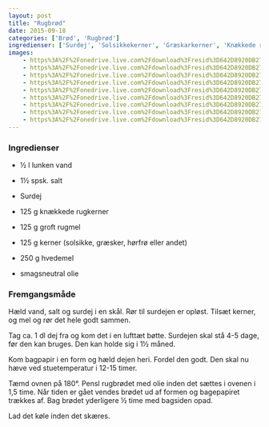 ```yaml
---
layout: post
title: "Rugbrød"
date: 2015-09-18
categories: ['Brød', 'Rugbrød']
ingredienser: ['Surdej', 'Solsikkekerner', 'Græskarkerner', 'Knækkede rugkerner', 'Rugmel']
images:
    - https%3A%2F%2Fonedrive.live.com%2Fdownload%3Fresid%3D642D8920DB2784EE!180120
    - https%3A%2F%2Fonedrive.live.com%2Fdownload%3Fresid%3D642D8920DB2784EE!180128
    - https%3A%2F%2Fonedrive.live.com%2Fdownload%3Fresid%3D642D8920DB2784EE!180131
    - https%3A%2F%2Fonedrive.live.com%2Fdownload%3Fresid%3D642D8920DB2784EE!180135
    - https%3A%2F%2Fonedrive.live.com%2Fdownload%3Fresid%3D642D8920DB2784EE!180136
    - https%3A%2F%2Fonedrive.live.com%2Fdownload%3Fresid%3D642D8920DB2784EE!180137
    - https%3A%2F%2Fonedrive.live.com%2Fdownload%3Fresid%3D642D8920DB2784EE!180145
    - https%3A%2F%2Fonedrive.live.com%2Fdownload%3Fresid%3D642D8920DB2784EE!180118
    - https%3A%2F%2Fonedrive.live.com%2Fdownload%3Fresid%3D642D8920DB2784EE!180141
---
```


### Ingredienser
-   ½ l lunken vand
-   1½ spsk. salt
-   Surdej
-   125 g knækkede rugkerner
-   125 g groft rugmel
-   125 g kerner (solsikke, græsker, hørfrø eller andet)
-   250 g hvedemel

-   smagsneutral olie

### Fremgangsmåde
Hæld vand, salt og surdej i en skål. Rør til surdejen er opløst. Tilsæt kerner, og mel og rør det hele godt sammen.

Tag ca. 1 dl dej fra og kom det i en lufttæt bøtte. Surdejen skal stå 4-5 dage, før den kan bruges. Den kan holde sig i 1½ måned.

Kom bagpapir i en form og hæld dejen heri. Fordel den godt. Den skal nu hæve ved stuetemperatur i 12-15 timer.

Tæmd ovnen på 180&deg;. Pensl rugbrødet med olie inden det sættes i ovenen i 1,5 time. Når tiden er gået vendes brødet ud af formen og bagepapiret trækkes af. Bag brødet yderligere ½ time med bagsiden opad.

Lad det køle inden det skæres.
